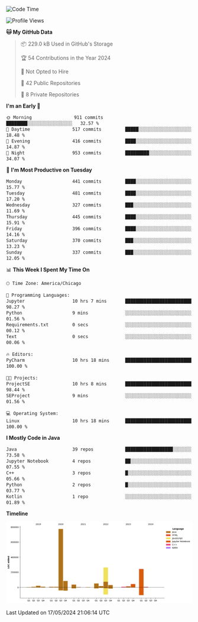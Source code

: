 <!--START_SECTION:waka-->
![Code Time](http://img.shields.io/badge/Code%20Time-405%20hrs%2051%20mins-blue)

![Profile Views](http://img.shields.io/badge/Profile%20Views-68-blue)

**🐱 My GitHub Data** 

> 📦 229.0 kB Used in GitHub's Storage 
 > 
> 🏆 54 Contributions in the Year 2024
 > 
> 🚫 Not Opted to Hire
 > 
> 📜 42 Public Repositories 
 > 
> 🔑 8 Private Repositories 
 > 
**I'm an Early 🐤** 

```text
🌞 Morning                911 commits         ████████░░░░░░░░░░░░░░░░░   32.57 % 
🌆 Daytime                517 commits         █████░░░░░░░░░░░░░░░░░░░░   18.48 % 
🌃 Evening                416 commits         ████░░░░░░░░░░░░░░░░░░░░░   14.87 % 
🌙 Night                  953 commits         █████████░░░░░░░░░░░░░░░░   34.07 % 
```
📅 **I'm Most Productive on Tuesday** 

```text
Monday                   441 commits         ████░░░░░░░░░░░░░░░░░░░░░   15.77 % 
Tuesday                  481 commits         ████░░░░░░░░░░░░░░░░░░░░░   17.20 % 
Wednesday                327 commits         ███░░░░░░░░░░░░░░░░░░░░░░   11.69 % 
Thursday                 445 commits         ████░░░░░░░░░░░░░░░░░░░░░   15.91 % 
Friday                   396 commits         ████░░░░░░░░░░░░░░░░░░░░░   14.16 % 
Saturday                 370 commits         ███░░░░░░░░░░░░░░░░░░░░░░   13.23 % 
Sunday                   337 commits         ███░░░░░░░░░░░░░░░░░░░░░░   12.05 % 
```


📊 **This Week I Spent My Time On** 

```text
🕑︎ Time Zone: America/Chicago

💬 Programming Languages: 
Jupyter                  10 hrs 7 mins       █████████████████████████   98.27 % 
Python                   9 mins              ░░░░░░░░░░░░░░░░░░░░░░░░░   01.56 % 
Requirements.txt         0 secs              ░░░░░░░░░░░░░░░░░░░░░░░░░   00.12 % 
Text                     0 secs              ░░░░░░░░░░░░░░░░░░░░░░░░░   00.06 % 

🔥 Editors: 
PyCharm                  10 hrs 18 mins      █████████████████████████   100.00 % 

🐱‍💻 Projects: 
ProjectSE                10 hrs 8 mins       █████████████████████████   98.44 % 
SEProject                9 mins              ░░░░░░░░░░░░░░░░░░░░░░░░░   01.56 % 

💻 Operating System: 
Linux                    10 hrs 18 mins      █████████████████████████   100.00 % 
```

**I Mostly Code in Java** 

```text
Java                     39 repos            ██████████████████░░░░░░░   73.58 % 
Jupyter Notebook         4 repos             ██░░░░░░░░░░░░░░░░░░░░░░░   07.55 % 
C++                      3 repos             █░░░░░░░░░░░░░░░░░░░░░░░░   05.66 % 
Python                   2 repos             █░░░░░░░░░░░░░░░░░░░░░░░░   03.77 % 
Kotlin                   1 repo              ░░░░░░░░░░░░░░░░░░░░░░░░░   01.89 % 
```



**Timeline**

![Lines of Code chart](https://raw.githubusercontent.com/phanijsp/phanijsp/main/assets/bar_graph.png)


 Last Updated on 17/05/2024 21:06:14 UTC
<!--END_SECTION:waka-->
